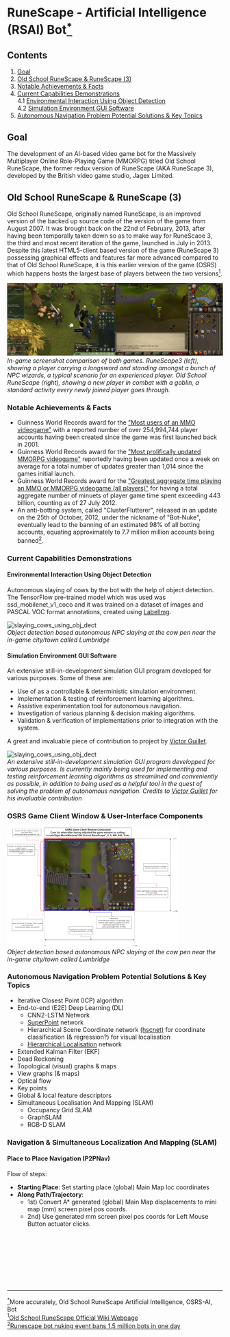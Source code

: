 # RuneScape - Artificial Intelligence (RSAI) Bot<a href="#rsai_proj_title_note" id="rsai_proj_title_note_ref"><sup>*</sup></a>

## Contents
1. [Goal](#goal)<br>
2. [Old School RuneScape & RuneScape (3)](#osrs_vs_rs3)<br>
3. [Notable Achievements & Facts](#facts_and_achievements)<br>
4. [Current Capabilities Demonstrations](#current_capabilities)<br>
    4.1 [Environmental Interaction Using Object Detection](#env_interaction)<br>
    4.2 [Simulation Environment GUI Software](#sim_env_gui_sw)<br>
4. [Autonomous Navigation Problem Potential Solutions & Key Topics](#auto_nav_prob_potential_sols)<br>

## Goal <a name="goal"></a>

The development of an AI-based video game bot for the Massively Multiplayer Online Role-Playing Game (MMORPG) titled Old School RuneScape, the former redux version of RuneScape (AKA RuneScape 3), developed by the British video game studio, Jagex Limited.


## Old School RuneScape & RuneScape (3) <a name="osrs_vs_rs3"></a>

Old School RuneScape, originally named RuneScape, is an improved version of the backed up source code of the version of the game from August 2007. It was brought back on the 22nd of February, 2013, after having been temporally taken down so as to make way for RuneScaoe 3, the third and most recent iteration of the game, launched in July in 2013. Despite this latest HTML5-client based version of the game (RuneScape 3) possessing graphical effects and features far more advanced compared to that of Old School RuneScape, it is this earlier version of the game (OSRS) which happens hosts the largest base of players between the two versions<a href="#osrs_rs3_player_base" id="osrs_rs3_player_base_ref"><sup>1</sup></a>.


![RuneScape 3 vs Old School RuneScape comparison](assets/rs3_vs_osrs_comparison_images_combined.jpg "Hello World")*<br>In-game screenshot comparison of both games. RuneScape3 (left), showing a player carrying a longsword and standing amongst a bunch of NPC wizards, a typical scenario for an experienced player. Old School RuneScape (right), showing a new player in combat with a goblin, a standard activity every newly joined player goes through.*


### Notable Achievements & Facts <a name="facts_and_achievements+"></a>


- Guinness World Records award for the ["Most users of an MMO videogame"](https://www.guinnessworldrecords.com/world-records/105537-most-users-of-an-mmo-videogame) with a reported number of over 254,994,744 player accounts having been created since the game was first launched back in 2001.
- Guinness World Records award for the ["Most prolifically updated MMORPG videogame"](https://www.guinnessworldrecords.com/world-records/most-prolifically-updated-mmorpg) reportedly having been updated once a week on average for a total number of updates greater than 1,014 since the games initial launch.
- Guinness World Records award for the ["Greatest aggregate time playing an MMO or MMORPG videogame (all players)"](https://www.guinnessworldrecords.com/world-records/most-popular-free-mmorpg) for having a total aggregate number of minuets of player game time spent exceeding 443 billion, counting as of 27 July 2012.
- An anti-botting system, called "ClusterFlutterer", released in an update on the 25th of October, 2012, under the nickname of "Bot-Nuke", eventually 
lead to the banning of an estimated 98% of all botting accounts, equating approximately to 7.7 million million accounts being banned<a href="#bot_nuke" id="bot_nuke_ref"><sup>2</sup></a>.


### Current Capabilities Demonstrations <a name="current_capabilities"></a>

#### Environmental Interaction Using Object Detection <a name="env_interaction"></a>

Autonomous slaying of cows by the bot with the help of object detection. The TensorFlow pre-trained model which was used was ssd_mobilenet_v1_coco and it was trained on a dataset of images and PASCAL VOC format annotations, created using [LabelImg](https://github.com/tzutalin/labelImg).


![slaying_cows_using_obj_dect](assets/RSAI_JARVIS_Media.gif)*<br>Object detection based autonomous NPC slaying at the cow pen near the in-game city/town called Lumbridge*


#### Simulation Environment GUI Software <a name="sim_env_gui_sw"></a>

An extensive still-in-development simulation GUI program developed for various purposes. Some of these are:

- Use of as a controllable & deterministic simulation environment.
- Implementation & testing of reinforcement learning algorithms.
- Assistive experimentation tool for autonomous navigation.
- Investigation of various planning & decision making algorithms.
- Validation & verification of implementations prior to integration with the system. 

A great and invaluable piece of contribution to project by [Victor Guillet](https://github.com/vguillet).


![slaying_cows_using_obj_dect](assets/RSAI_JARVIS_RL_GUI.gif)*<br>An extensive still-in-development simulation GUI program developped for various purposes. Is currently mainly being used for implementing and testing reinforcement learning algorithms as streamlined and conveniently as possible, in addition to being used as a helpful tool in the quest of solving the problem of autonomous navigation. Credits to [Victor Guillet](https://github.com/vguillet) for his invaluable contribution*

### OSRS Game Client Window & User-Interface Components


![osrs_game_client_window_and_ui_components](assets/OSRS_Game_Client_Window_and_User_Interface_Components.png)*<br>Object detection based autonomous NPC slaying at the cow pen near the in-game city/town called Lumbridge*



### Autonomous Navigation Problem Potential Solutions & Key Topics<a name="auto_nav_prob_potential_sols"></a>

- Iterative Closest Point (ICP) algorithm
- End-to-end (E2E) Deep Learning (DL)
    - CNN2-LSTM Network
    - [SuperPoint](https://github.com/rpautrat/SuperPoint) network
    - Hierarchical Scene Coordinate network [(hscnet)](https://github.com/AaltoVision/hscnet) for coordinate classification (& regression?) for visual localisation
    - [Hierarchical Localisation](https://github.com/cvg/Hierarchical-Localization) network
- Extended Kalman Filter (EKF)
- Dead Reckoning
- Topological (visual) graphs & maps
- View graphs (& maps)
- Optical flow
- Key points
- Global & local feature descriptors
- Simultaneous Localisation And Mapping (SLAM)
    - Occupancy Grid SLAM
    - GraphSLAM
    - RGB-D SLAM



### Navigation & Simultaneous Localization And Mapping (SLAM)

#### Place to Place Navigation (P2PNav)
Flow of steps:
- **Starting Place**: Set starting place (global) Main Map loc coordinates 
- **Along Path/Trajectory**: 
  - 1st) Convert A* generated (global) Main Map displacements to mini map (mm) screen pixel pos coords.
  - 2nd) Use generated mm screen pixel pos coords for Left Mouse Button actuator clicks. 



<br>
<br>
<br>
<br>
<br>
<br>
<br>


---

<a id="rsai_proj_title_note" href="#rsai_proj_title_note_ref"><sup>*</sup></a>More accurately, Old School RuneScape Artificial Intelligence, OSRS-AI, Bot
<br>
<a href="#osrs_rs3_player_base" id="osrs_rs3_player_base_ref"><sup>1</sup></a>[Old School RuneScape
 Official Wiki Webpage](https://oldschool.runescape.wiki/w/Old_School_RuneScape )
 <br>
<a id="bot_nuke" href="#bot_nuke_ref"><sup>2</sup></a>[Runescape bot nuking event bans 1.5 million bots in one day](https://www.pcgamer.com/runescape-bot-nuking-event-bans-1-5-million-bots-in-one-day/)
<br>



